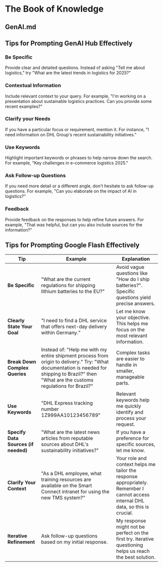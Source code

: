 
# The Book of Knowledge

## GenAI.md

## Tips for Prompting GenAI Hub Effectively

### Be Specific

Provide clear and detailed questions. Instead of asking "Tell me about logistics," try "What are the latest trends in logistics for 2025?"

### Contextual Information

Include relevant context to your query. For example, "I'm working on a presentation about sustainable logistics practices. Can you provide some recent examples?"

### Clarify your Needs

If you have a particular focus or requirement, mention it. For instance, "I need information on DHL Group's recent sustainability initiatives."

### Use Keywords

Highlight important keywords or phrases to help narrow down the search. For example, "Key challenges in e-commerce logistics 2025."

### Ask Follow-up Questions

If you need more detail or a different angle, don't hesitate to ask follow-up questions. For example, "Can you elaborate on the impact of AI in logistics?"

### Feedback

Provide feedback on the responses to help refine future answers. For example, "That was helpful, but can you also include sources for the information?"

## Tips for Prompting Google Flash Effectively

| Tip                     | Example                                                                     | Explanation                                                                                                                              |
|--------------------------|-----------------------------------------------------------------------------|-------------------------------------------------------------------------------------------------------------------------------------------|
| **Be Specific**          | "What are the current regulations for shipping lithium batteries to the EU?" | Avoid vague questions like "How do I ship batteries?". Specific questions yield precise answers.                                          |
| **Clearly State Your Goal** | "I need to find a DHL service that offers next-day delivery within Germany." |  Let me know your objective. This helps me focus on the most relevant information.                                                          |
| **Break Down Complex Queries** | Instead of: "Help me with my entire shipment process from origin to delivery." Try:  "What documentation is needed for shipping to Brazil?" then "What are the customs regulations for Brazil?" |  Complex tasks are easier to handle in smaller, manageable parts.                                                                            |
| **Use Keywords**          | "DHL Express tracking number 1Z999AA10123456789"                             | Relevant keywords help me quickly identify and process your request.                                                                         |
| **Specify Data Sources (if needed)** | "What are the latest news articles from reputable sources about DHL's sustainability initiatives?" |  If you have a preference for specific sources, let me know.                                                                                |
| **Clarify Your Context**   | "As a DHL employee, what training resources are available on the Smart Connect intranet for using the new TMS system?" |  Your role and context helps me tailor the response appropriately. Remember I cannot access internal DHL data, so this is crucial.        |
| **Iterative Refinement**   | Ask follow-up questions based on my initial response.                       | My response might not be perfect on the first try.  Iterative questioning helps us reach the best solution.                               |

[//]: # ( vim: set ai et nu sts=2 sw=2 ts=2 tw=78 filetype=markdown :)
